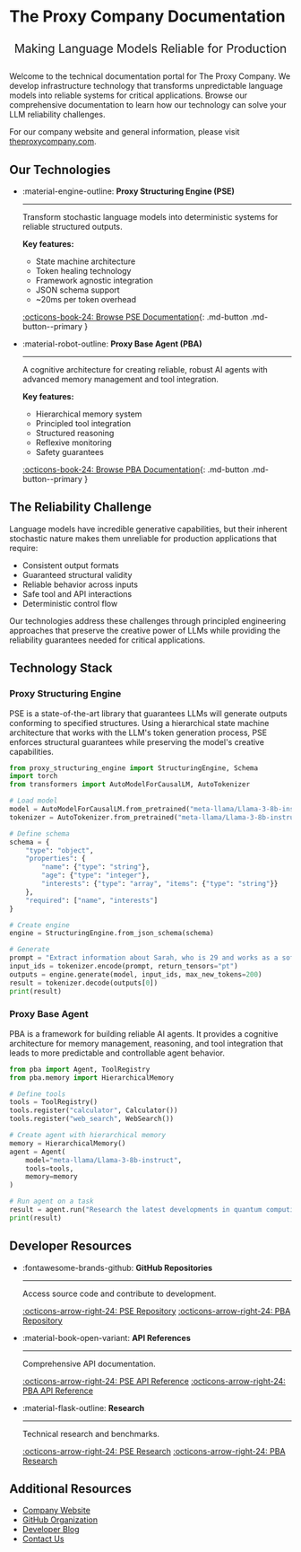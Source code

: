 # The Proxy Company Documentation

<div class="hero-content" style="text-align: center; margin: 2em 0;">
  <p style="font-size: 1.5em; max-width: 800px; margin: 0 auto;">
    Making Language Models Reliable for Production
  </p>
</div>

Welcome to the technical documentation portal for The Proxy Company. We develop infrastructure technology that transforms unpredictable language models into reliable systems for critical applications. Browse our comprehensive documentation to learn how our technology can solve your LLM reliability challenges.

For our company website and general information, please visit [theproxycompany.com](https://theproxycompany.com).

## Our Technologies

<div class="grid cards" markdown>

-   :material-engine-outline: __Proxy Structuring Engine (PSE)__

    ---

    Transform stochastic language models into deterministic systems for reliable structured outputs.
    
    __Key features:__
    - State machine architecture
    - Token healing technology
    - Framework agnostic integration
    - JSON schema support
    - ~20ms per token overhead

    [:octicons-book-24: Browse PSE Documentation](/pse/){: .md-button .md-button--primary }

-   :material-robot-outline: __Proxy Base Agent (PBA)__

    ---

    A cognitive architecture for creating reliable, robust AI agents with advanced memory management and tool integration.
    
    __Key features:__
    - Hierarchical memory system
    - Principled tool integration
    - Structured reasoning
    - Reflexive monitoring
    - Safety guarantees

    [:octicons-book-24: Browse PBA Documentation](/pba/){: .md-button .md-button--primary }

</div>

## The Reliability Challenge

Language models have incredible generative capabilities, but their inherent stochastic nature makes them unreliable for production applications that require:

- Consistent output formats
- Guaranteed structural validity
- Reliable behavior across inputs
- Safe tool and API interactions
- Deterministic control flow

Our technologies address these challenges through principled engineering approaches that preserve the creative power of LLMs while providing the reliability guarantees needed for critical applications.

## Technology Stack

### Proxy Structuring Engine

PSE is a state-of-the-art library that guarantees LLMs will generate outputs conforming to specified structures. Using a hierarchical state machine architecture that works with the LLM's token generation process, PSE enforces structural guarantees while preserving the model's creative capabilities.

```python
from proxy_structuring_engine import StructuringEngine, Schema
import torch
from transformers import AutoModelForCausalLM, AutoTokenizer

# Load model
model = AutoModelForCausalLM.from_pretrained("meta-llama/Llama-3-8b-instruct")
tokenizer = AutoTokenizer.from_pretrained("meta-llama/Llama-3-8b-instruct")

# Define schema
schema = {
    "type": "object",
    "properties": {
        "name": {"type": "string"},
        "age": {"type": "integer"},
        "interests": {"type": "array", "items": {"type": "string"}}
    },
    "required": ["name", "interests"]
}

# Create engine
engine = StructuringEngine.from_json_schema(schema)

# Generate
prompt = "Extract information about Sarah, who is 29 and works as a software engineer."
input_ids = tokenizer.encode(prompt, return_tensors="pt")
outputs = engine.generate(model, input_ids, max_new_tokens=200)
result = tokenizer.decode(outputs[0])
print(result)
```

### Proxy Base Agent

PBA is a framework for building reliable AI agents. It provides a cognitive architecture for memory management, reasoning, and tool integration that leads to more predictable and controllable agent behavior.

```python
from pba import Agent, ToolRegistry
from pba.memory import HierarchicalMemory

# Define tools
tools = ToolRegistry()
tools.register("calculator", Calculator())
tools.register("web_search", WebSearch())

# Create agent with hierarchical memory
memory = HierarchicalMemory()
agent = Agent(
    model="meta-llama/Llama-3-8b-instruct",
    tools=tools,
    memory=memory
)

# Run agent on a task
result = agent.run("Research the latest developments in quantum computing and summarize the key findings.")
print(result)
```

## Developer Resources

<div class="grid cards" markdown>

-   :fontawesome-brands-github: __GitHub Repositories__

    ---

    Access source code and contribute to development.

    [:octicons-arrow-right-24: PSE Repository](https://github.com/TheProxyCompany/proxy-structuring-engine)
    [:octicons-arrow-right-24: PBA Repository](https://github.com/TheProxyCompany/proxy-base-agent)

-   :material-book-open-variant: __API References__

    ---

    Comprehensive API documentation.

    [:octicons-arrow-right-24: PSE API Reference](/pse/api/structuring-engine)
    [:octicons-arrow-right-24: PBA API Reference](/pba/api/agent)

-   :material-flask-outline: __Research__

    ---

    Technical research and benchmarks.

    [:octicons-arrow-right-24: PSE Research](/research/pse)
    [:octicons-arrow-right-24: PBA Research](/research/pba)

</div>

## Additional Resources

- [Company Website](https://theproxycompany.com)
- [GitHub Organization](https://github.com/TheProxyCompany)
- [Developer Blog](https://blog.theproxycompany.com)
- [Contact Us](https://theproxycompany.com/contact)